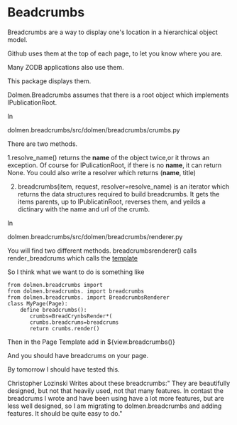 Beadcrumbs
==========

Breadcrumbs are a way to display one's location in a hierarchical  object model.

Github uses them at the top of each page, to let you know where you are. 

Many ZODB applications also use them.

This package displays them.

Dolmen.Breadcrumbs assumes that there is a root object which
implements IPublicationRoot.

In

dolmen.breadcrumbs/src/dolmen/breadcrumbs/crumbs.py

There are two methods.

1.resolve_name() returns the __name__ of the object twice,or it throws an exception.
Of course for IPulicationRoot, if there is no __name__, it can return None.
You could also write a resolver which returns (__name__, title)

2. breadcrumbs(item, request, resolver=resolve_name) is an iterator which
returns the data structures required to build breadcrumbs.  It gets the
items parents, up to IPublicatinRoot, reverses them, and yeilds a dictinary with
the name and url of the crumb. 

In

dolmen.breadcrumbs/src/dolmen/breadcrumbs/renderer.py

You will find two different methods. breadcrumbsrenderer() calls
render_breadcrums which calls the
[template](./src/dolmen/breadcrumbs/templates/breadcrumbs.pt)

So I think what we want to do is something like

```
from dolmen.breadcrumbs import
from dolmen.breadcrumbs. import breadcrumbs
from dolmen.breadcrumbs. import BreadcrumbsRenderer
class MyPage(Page):
    define breadcrumbs():
       crumbs=BreadCrynbsRender*(
       crumbs.breadcrums=breadcrums
       return crumbs.render()
```

Then in the Page Template add in
   ${view.breadcrumbs()}

And you should have breadcrums on your page. 

By tomorrow I should have tested this. 

Christopher Lozinski Writes about these breadcrumbs:"  They are
beautifully designed, but not that heavily used, not that many features.
In contast the breadcrums I wrote and have been using have a lot
more features, but are less well designed, so I am migrating to dolmen.breadcrumbs
and adding features. It should be quite easy to do."
